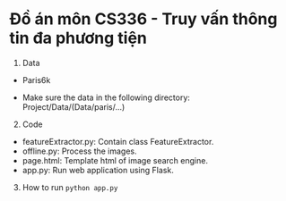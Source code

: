 # Đồ án môn CS336 - Truy vấn thông tin đa phương tiện

1. Data

- Paris6k

- Make sure the data in the following directory: Project/Data/(Data/paris/...)

2. Code

- featureExtractor.py: Contain class FeatureExtractor.
- offline.py: Process the images.
- page.html: Template html of image search engine.
- app.py: Run web application using Flask.

3. How to run
``
python app.py
``
